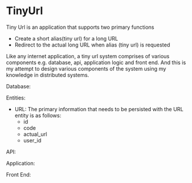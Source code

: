 # TinyUrl
Tiny Url is an application that supports two primary functions
  * Create a short alias(tiny url) for a long URL
  * Redirect to the actual long URL when alias (tiny url) is requested
   
Like any internet application, a tiny url system comprises of various components e.g. database, api, application logic and front end. And this is my attempt to design various components of the system using my knowledge in distributed systems.

Database:

Entities:

  * URL: The primary information that needs to be persisted with the URL entity is as follows:
    - id
    - code
    - actual_url
    - user_id
    

API:

Application:

Front End:
